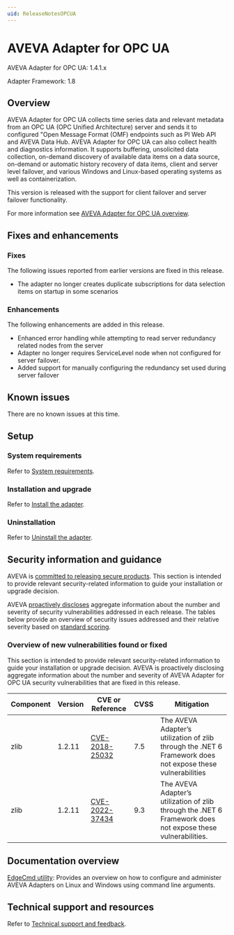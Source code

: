 ```yaml
---
uid: ReleaseNotesOPCUA
---
```


# AVEVA Adapter for OPC UA

AVEVA Adapter for OPC UA: 1.4.1.x<br>

Adapter Framework: 1.8

## Overview

AVEVA Adapter for OPC UA collects time series data and relevant metadata from an OPC UA (OPC Unified Architecture) server and sends it to configured "Open Message Format (OMF) endpoints such as PI Web API and AVEVA Data Hub. AVEVA Adapter for OPC UA can also collect health and diagnostics information. It supports buffering, unsolicited data collection, on-demand discovery of available data items on a data source, on-demand or automatic history recovery of data items, client and server level failover, and various Windows and Linux-based operating systems as well as containerization.

This version is released with the support for client failover and server failover functionality.

For more information see [AVEVA Adapter for OPC UA overview](xref:AVEVAAdapterForOPCUAOverview).

## Fixes and enhancements

### Fixes

The following issues reported from earlier versions are fixed in this release.

- The adapter no longer creates duplicate subscriptions for data selection items on startup in some scenarios

### Enhancements

The following enhancements are added in this release.

- Enhanced error handling while attempting to read server redundancy related nodes from the server
- Adapter no longer requires ServiceLevel node when not configured for server failover.
- Added support for manually configuring the redundancy set used during server failover

## Known issues

There are no known issues at this time.

## Setup

### System requirements

Refer to [System requirements](xref:SystemRequirements).

### Installation and upgrade

Refer to [Install the adapter](xref:InstallTheAdapter).

### Uninstallation

Refer to [Uninstall the adapter](xref:UninstallTheAdapter).

## Security information and guidance

AVEVA is [committed to releasing secure products](https://docs.osisoft.com/bundle/security-commitment-and-disclosure-standards/page/securitycommitmentanddisclosurestandards.html). This section is intended to provide relevant security-related information to guide your installation or upgrade decision.  

AVEVA [proactively discloses](https://docs.osisoft.com/bundle/security-commitment-and-disclosure-standards/page/securitycommitmentanddisclosurestandards.html#vulnerability-communication) aggregate information about the number and severity of security vulnerabilities addressed in each release. The tables below provide an overview of security issues addressed and their relative severity based on [standard scoring](https://docs.osisoft.com/bundle/security-commitment-and-disclosure-standards/page/securitycommitmentanddisclosurestandards.html#vulnerability-scoring).

### Overview of new vulnerabilities found or fixed

This section is intended to provide relevant security-related information to guide your installation or upgrade decision. AVEVA is proactively disclosing aggregate information about the number and severity of AVEVA Adapter for OPC UA security vulnerabilities that are fixed in this release.

| Component | Version | CVE or Reference | CVSS | Mitigation                                                                                                 |
| ----------| ------- | --------------------------------------------------------------------------------------------------- | ---- | ---------------------------------------------------------------------------------------------------------- |
| zlib      | 1.2.11  | [CVE-2018-25032](https://nvd.nist.gov/vuln/detail/CVE-2018-25032) | 7.5  | The AVEVA Adapter’s utilization of zlib through the .NET 6 Framework does not expose these vulnerabilities |
| zlib      | 1.2.11  | [CVE-2022-37434](https://nvd.nist.gov/vuln/detail/CVE-2022-37434) | 9.3  | The AVEVA Adapter’s utilization of zlib through the .NET 6 Framework does not expose these vulnerabilities. |

## Documentation overview

[EdgeCmd utility](https://docs.osisoft.com/bundle/edgecmd/page/index.html): Provides an overview on how to configure and administer AVEVA Adapters on Linux and Windows using command line arguments.

## Technical support and resources

Refer to [Technical support and feedback](xref:TechnicalSupportAndFeedback).
